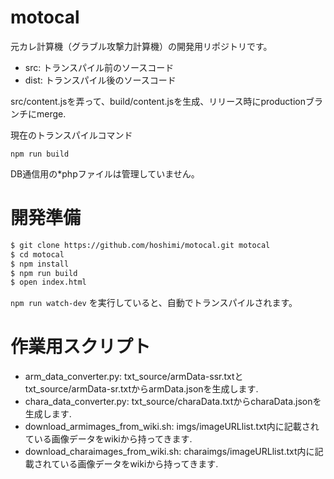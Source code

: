 # motocal
元カレ計算機（グラブル攻撃力計算機）の開発用リポジトリです。

- src: トランスパイル前のソースコード
- dist: トランスパイル後のソースコード

src/content.jsを弄って、build/content.jsを生成、リリース時にproductionブランチにmerge.

現在のトランスパイルコマンド

``npm run build``

DB通信用の*phpファイルは管理していません。

# 開発準備
```sh
$ git clone https://github.com/hoshimi/motocal.git motocal
$ cd motocal
$ npm install
$ npm run build
$ open index.html
```

`npm run watch-dev` を実行していると、自動でトランスパイルされます。

# 作業用スクリプト
- arm\_data\_converter.py: txt_source/armData-ssr.txtとtxt_source/armData-sr.txtからarmData.jsonを生成します.
- chara\_data\_converter.py: txt_source/charaData.txtからcharaData.jsonを生成します.
- download\_armimages\_from\_wiki.sh: imgs/imageURLlist.txt内に記載されている画像データをwikiから持ってきます.
- download\_charaimages\_from\_wiki.sh: charaimgs/imageURLlist.txt内に記載されている画像データをwikiから持ってきます.

